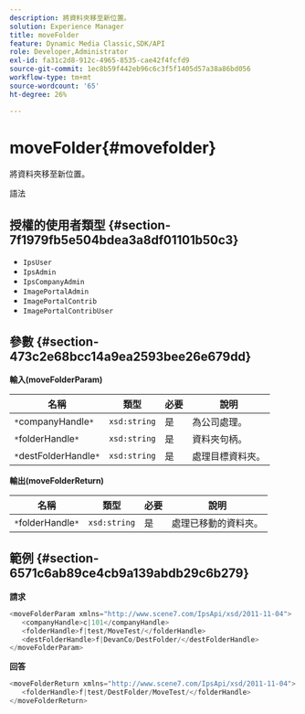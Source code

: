 ```yaml
---
description: 將資料夾移至新位置。
solution: Experience Manager
title: moveFolder
feature: Dynamic Media Classic,SDK/API
role: Developer,Administrator
exl-id: fa31c2d8-912c-4965-8535-cae42f4fcfd9
source-git-commit: 1ec8b59f442eb96c6c3f5f1405d57a38a86bd056
workflow-type: tm+mt
source-wordcount: '65'
ht-degree: 26%

---
```


# moveFolder{#movefolder}

將資料夾移至新位置。

語法

## 授權的使用者類型 {#section-7f1979fb5e504bdea3a8df01101b50c3}

* `IpsUser`
* `IpsAdmin`
* `IpsCompanyAdmin`
* `ImagePortalAdmin`
* `ImagePortalContrib`
* `ImagePortalContribUser`

## 參數 {#section-473c2e68bcc14a9ea2593bee26e679dd}

**輸入(moveFolderParam)**

| 名稱 | 類型 | 必要 | 說明 |
|---|---|---|---|
| `*`companyHandle`*` | `xsd:string` | 是 | 為公司處理。 |
| `*`folderHandle`*` | `xsd:string` | 是 | 資料夾句柄。 |
| `*`destFolderHandle`*` | `xsd:string` | 是 | 處理目標資料夾。 |

**輸出(moveFolderReturn)**

| 名稱 | 類型 | 必要 | 說明 |
|---|---|---|---|
| `*`folderHandle`*` | `xsd:string` | 是 | 處理已移動的資料夾。 |

## 範例 {#section-6571c6ab89ce4cb9a139abdb29c6b279}

**請求**

```java
<moveFolderParam xmlns="http://www.scene7.com/IpsApi/xsd/2011-11-04">
   <companyHandle>c|101</companyHandle>
   <folderHandle>f|test/MoveTest/</folderHandle>
   <destFolderHandle>f|DevanCo/DestFolder/</destFolderHandle>
</moveFolderParam>
```

**回答**

```java
<moveFolderReturn xmlns="http://www.scene7.com/IpsApi/xsd/2011-11-04">
   <folderHandle>f|test/DestFolder/MoveTest/</folderHandle>
</moveFolderReturn>
```
